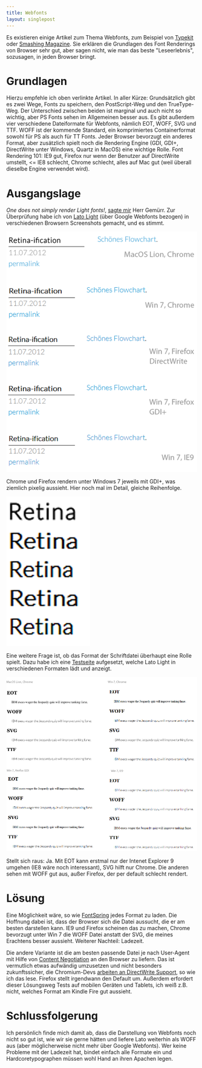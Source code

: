 ```yaml
---
title: Webfonts
layout: singlepost
---
```


Es existieren einige Artikel zum Thema Webfonts, zum Beispiel von [Typekit](http://blog.typekit.com/2010/10/05/type-rendering-on-the-web/) oder [Smashing Magazine](http://www.smashingmagazine.com/2012/04/24/a-closer-look-at-font-rendering/). Sie erklären die Grundlagen des Font Renderings von Browser sehr gut, aber sagen nicht, wie man das beste "Leseerlebnis", sozusagen, in jeden Browser bringt.

# Grundlagen

Hierzu empfehle ich oben verlinkte Artikel. In aller Kürze: Grundsätzlich gibt es zwei Wege, Fonts zu speichern, den PostScript-Weg und den TrueType-Weg. Der Unterschied zwischen beiden ist marginal und auch nicht so wichtig, aber PS Fonts sehen im Allgemeinen besser aus. Es gibt außerdem vier verschiedene Dateiformate für Webfonts, nämlich EOT, WOFF, SVG und TTF. WOFF ist der kommende Standard, ein komprimiertes Containerformat sowohl für PS als auch für TT Fonts. Jeder Browser bevorzugt ein anderes Format, aber zusätzlich spielt noch die Rendering Engine (GDI, GDI+, DirectWrite unter Windows, Quartz in MacOS) eine wichtige Rolle. Font Rendering 101: IE9 gut, Firefox nur wenn der Benutzer auf DirectWrite umstellt, <= IE8 schlecht, Chrome schlecht, alles auf Mac gut (weil überall dieselbe Engine verwendet wird).

# Ausgangslage

*One does not simply render Light fonts!*, [sagte mir](https://twitter.com/jfassbinder/status/223805616018292737) Herr Gemürr. Zur Überprüfung habe ich von [Lato Light](http://www.fontsquirrel.com/fonts/lato) (über Google Webfonts bezogen) in verschiedenen Browsern Screenshots gemacht, und es stimmt.

![Font Vergleich](/media/img/fontvergleich.png)

Chrome und Firefox rendern unter Windows 7 jeweils mit GDI+, was ziemlich pixelig aussieht. Hier noch mal im Detail, gleiche Reihenfolge.

![Font Vergleich](/media/img/retina-vergleich.png)

Eine weitere Frage ist, ob das Format der Schriftdatei überhaupt eine Rolle spielt. Dazu habe ich eine [Testseite](/webfont-test) aufgesetzt, welche Lato Light in verschiedenen Formaten lädt und anzeigt.

![Format Vergleich](/media/img/webfont-test.png)

Stellt sich raus: Ja. Mit EOT kann erstmal nur der Intenet Explorer 9 umgehen (IE8 wäre noch interessant), SVG hilft nur Chrome. Die anderen sehen mit WOFF gut aus, außer Firefox, der per default schlecht rendert.

# Lösung

Eine Möglichkeit wäre, so wie [FontSpring](http://www.fontspring.com/blog/further-hardening-of-the-bulletproof-syntax) jedes Format zu laden. Die Hoffnung dabei ist, dass der Browser sich die Datei aussucht, die er am besten darstellen kann. IE9 und Firefox scheinen das zu machen, Chrome bevorzugt unter Win 7 die WOFF Datei anstatt der SVG, die meines Erachtens besser aussieht. Weiterer Nachteil: Ladezeit.

Die andere Variante ist die am besten passende Datei je nach User-Agent mit Hilfe von [Content Negotiation](http://httpd.apache.org/docs/current/content-negotiation.html) an den Browser zu liefern. Das ist vermutlich etwas aufwändig umzusetzen und nicht besonders zukunftssicher, die Chromium-Devs [arbeiten an DirectWrite Support](https://groups.google.com/a/chromium.org/forum/?fromgroups#!topic/chromium-dev/5BQYLaalCoY), so wie ich das lese. Firefox stellt irgendwann den Default um. Außerdem erfordert dieser Lösungsweg Tests auf mobilen Geräten und Tablets, ich weiß z.B. nicht, welches Format am Kindle Fire gut aussieht.

# Schlussfolgerung

Ich persönlich finde mich damit ab, dass die Darstellung von Webfonts noch nicht so gut ist, wie wir sie gerne hätten und liefere Lato weiterhin als WOFF aus (aber möglicherweise nicht mehr über Google Webfonts). Wer keine Probleme mit der Ladezeit hat, bindet einfach alle Formate ein und Hardcoretypographen müssen wohl Hand an ihren Apachen legen.